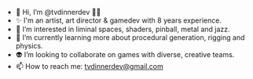 - 👋 Hi, I’m @tvdinnerdev 👩‍💻
- ✨ I'm an artist, art director & gamedev with 8 years experience.
- 👀 I’m interested in liminal spaces, shaders, pinball, metal and jazz.
- 🔎 I’m currently learning more about procedural generation, rigging and physics.
- 👽 I’m looking to collaborate on games with diverse, creative teams.
- 📫 How to reach me: tvdinnerdev@gmail.com
